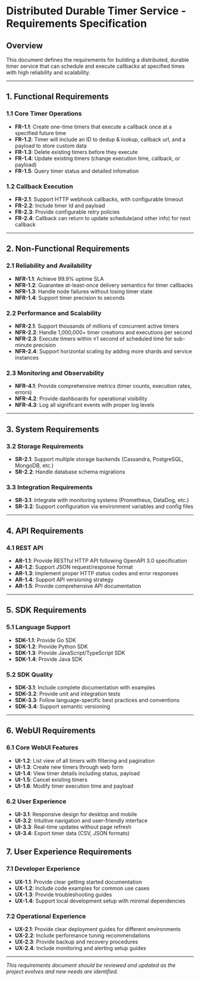 # Distributed Durable Timer Service - Requirements Specification

## Overview
This document defines the requirements for building a distributed, durable timer service that can schedule and execute callbacks at specified times with high reliability and scalability.

---

## 1. Functional Requirements

### 1.1 Core Timer Operations
- **FR-1.1**: Create one-time timers that execute a callback once at a specified future time
- **FR-1.2**: Timer will include an ID to dedup & lookup, callback url, and a payload to store custom data
- **FR-1.3**: Delete existing timers before they execute
- **FR-1.4**: Update existing timers (change execution time, callback, or payload)
- **FR-1.5**: Query timer status and detailed infomation

### 1.2 Callback Execution
- **FR-2.1**: Support HTTP webhook callbacks, with configurable timeout
- **FR-2.2**: Include timer Id and payload
- **FR-2.3**: Provide configurable retry policies
- **FR-2.4**: Callback can return to update schedule(and other info) for next callback


---

## 2. Non-Functional Requirements

### 2.1 Reliability and Availability
- **NFR-1.1**: Achieve 99.9% uptime SLA
- **NFR-1.2**: Guarantee at-least-once delivery semantics for timer callbacks
- **NFR-1.3**: Handle node failures without losing timer state
- **NFR-1.4**: Support timer precision to seconds

### 2.2 Performance and Scalability
- **NFR-2.1**: Support thousands of millions of concurrent active timers
- **NFR-2.2**: Handle 1,000,000+ timer creations and executions per second
- **NFR-2.3**: Execute timers within ±1 second of scheduled time for sub-minute precision
- **NFR-2.4**: Support horizontal scaling by adding more shards and service instances


### 2.3 Monitoring and Observability
- **NFR-4.1**: Provide comprehensive metrics (timer counts, execution rates, errors)
- **NFR-4.2**: Provide dashboards for operational visibility
- **NFR-4.3**: Log all significant events with proper log levels

---

## 3. System Requirements

### 3.2 Storage Requirements
- **SR-2.1**: Support multiple storage backends (Cassandra, PostgreSQL, MongoDB, etc.)
- **SR-2.2**: Handle database schema migrations

### 3.3 Integration Requirements
- **SR-3.1**: Integrate with monitoring systems (Prometheus, DataDog, etc.)
- **SR-3.2**: Support configuration via environment variables and config files

---

## 4. API Requirements

### 4.1 REST API
- **AR-1.1**: Provide RESTful HTTP API following OpenAPI 3.0 specification
- **AR-1.2**: Support JSON request/response format
- **AR-1.3**: Implement proper HTTP status codes and error responses
- **AR-1.4**: Support API versioning strategy
- **AR-1.5**: Provide comprehensive API documentation

---

## 5. SDK Requirements

### 5.1 Language Support
- **SDK-1.1**: Provide Go SDK
- **SDK-1.2**: Provide Python SDK
- **SDK-1.3**: Provide JavaScript/TypeScript SDK
- **SDK-1.4**: Provide Java SDK


### 5.2 SDK Quality
- **SDK-3.1**: Include complete documentation with examples
- **SDK-3.2**: Provide unit and integration tests
- **SDK-3.3**: Follow language-specific best practices and conventions
- **SDK-3.4**: Support semantic versioning

---

## 6. WebUI Requirements

### 6.1 Core WebUI Features
- **UI-1.2**: List view of all timers with filtering and pagination
- **UI-1.3**: Create new timers through web form
- **UI-1.4**: View timer details including status, payload
- **UI-1.5**: Cancel existing timers
- **UI-1.6**: Modify timer execution time and payload


### 6.2 User Experience
- **UI-3.1**: Responsive design for desktop and mobile
- **UI-3.2**: Intuitive navigation and user-friendly interface
- **UI-3.3**: Real-time updates without page refresh
- **UI-3.4**: Export timer data (CSV, JSON formats)

## 7. User Experience Requirements

### 7.1 Developer Experience
- **UX-1.1**: Provide clear getting started documentation
- **UX-1.2**: Include code examples for common use cases
- **UX-1.3**: Provide troubleshooting guides
- **UX-1.4**: Support local development setup with minimal dependencies

### 7.2 Operational Experience
- **UX-2.1**: Provide clear deployment guides for different environments
- **UX-2.2**: Include performance tuning recommendations
- **UX-2.3**: Provide backup and recovery procedures
- **UX-2.4**: Include monitoring and alerting setup guides


---

*This requirements document should be reviewed and updated as the project evolves and new needs are identified.* 